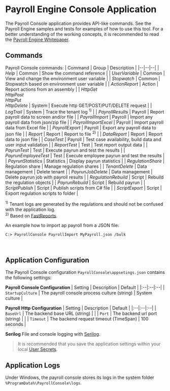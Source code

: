 <h1>Payroll Engine Console Application</h1>

The Payroll Console application provides API-like commands. See the Payroll Engine samples and tests for examples of how to use this tool. For a better understanding of the working concepts, it is recommended to read the [Payroll Engine Whitepaper](https://github.com/Payroll-Engine/PayrollEngine/blob/main/Documents/PayrolEnginelWhitepaper.pdf).

## Commands
Payroll Console commands:
| Command              | Group            | Description                                                  |
|--|--|--|
| *Help*               | Common           | Show the command reference                                   |
| *UserVariable*       | Common           | View and change the environment user variable                |
| *Stopwatch*          | Common           | Stopwatch based on environment user variable                 |
| *ActionReport*       | Action           | Report actions from an assembly                              |
| *HttpGet<br/>HttpPost<br/>HttpPut<br />HttpDelete* | System | Execute http GET/POST/PUT/DELETE request |
| *LogTrail*           | System           | Trace the tenant log <sup>1)</sup>                           |
| *PayrollResults*     | Payroll          | Report payroll data to screen and/or file                    |
| *PayrollImport*      | Payroll          | Import any payroll data from json/zip file                   |
| *PayrollImportExcel* | Payroll          | Import payroll data from Excel file                          |
| *PayrollExport*      | Payroll          | Export any payroll data to json file                         |
| *Report*             | Report           | Report to file <sup>2)</sup>                                 |
| *DataReport*         | Report           | Report data to json file                                     |
| *CaseTest*           | Payroll          | Test case availability, build data and user input validation |
| *ReportTest*         | Test             | Test report output data                                      |
| *PayrunTest*         | Test             | Execute payrun and test the results                          |
| *PayrunEmployeeTest* | Test             | Execute employee payrun and test the results                 |
| *PayrunStatistics*   | Statistics       | Display payrun statistics                                    |
| *RegulationShare*    | Regulation share | Manage regulation shares                                     |
| *TenantDelete*       | Data management  | Delete tenant                                                |
| *PayrunJobDelete*    | Data management  | Delete payrun job with payroll results                       |
| *RegulationRebuild*  | Script           | Rebuild the regulation objects                               |
| *PayrunRebuild*      | Script           | Rebuild payrun                                               |
| *ScriptPublish*      | Script           | Publish scripts from C# file                                 |
| *ScriptExport*       | Script           | Export regulation scripts to folder                          |
<br/>

<sup>1)</sup> Tenant logs are generated by the regulations and should not be confused with the application log.<br/>
<sup>2)</sup> Based on [FastReports](https://github.com/FastReports).<br/>

An example how to import ap payroll from a JSON file:<br />
```
C:> PayrollConsole PayrollImport MyPayroll.json /bulk
```
<br />

## Application Configuration
The Payroll Console configuration `PayrollConsole\appsetings.json` contains the following settings:

**Payroll Console Configuration**
| Setting      | Description            | Default |
|:--|:--|:--|
| `StartupCulture` | The payroll console process culture (string) | System culture |

**Payroll Http Configuration**
| Setting      | Description                          | Default        |
|:--|:--|:--|
| `BaseUrl` | The backend base URL (string)           |                |
| `Port` | The backend url port (string)              |                |
| `Timeout` | The backend request timeout (TimeSpan)  | 100 seconds    |

**Serilog**
File and console logging with [Serilog](https://serilog.net/).

> It is recommended that you save the application settings within your local [User Secrets](https://learn.microsoft.com/en-us/aspnet/core/security/app-secrets).

## Application Logs
Under Windows, the payroll console stores its logs in the system folder `%ProgramData%\PayrollConsole\logs`.
